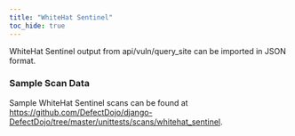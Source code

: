 ```yaml
---
title: "WhiteHat Sentinel"
toc_hide: true
---
```

WhiteHat Sentinel output from api/vuln/query_site can be imported in JSON format.
### Sample Scan Data
Sample WhiteHat Sentinel scans can be found at https://github.com/DefectDojo/django-DefectDojo/tree/master/unittests/scans/whitehat_sentinel.